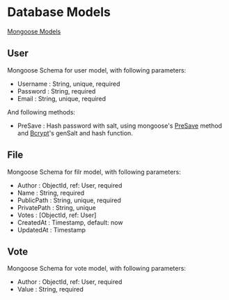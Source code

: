 # Database Models
[Mongoose Models](http://mongoosejs.com/docs/models.html)

## User
Mongoose Schema for user model, with following parameters:
 - Username : String, unique, required
 - Password : String, required
 - Email : String, unique, required

And following methods:
 - PreSave : Hash password with salt, using mongoose's
 [PreSave](http://mongoosejs.com/docs/middleware.html)
 method and [Bcrypt](https://www.npmjs.com/package/bcrypt-nodejs)'s
 genSalt and hash function.

## File
Mongoose Schema for filr model, with following parameters:
 - Author : ObjectId, ref: User, required
 - Name : String, required
 - PublicPath : String, unique, required
 - PrivatePath : String, unique
 - Votes : [ObjectId, ref: User]
 - CreatedAt : Timestamp, default: now
 - UpdatedAt : Timestamp

## Vote
Mongoose Schema for vote model, with following parameters:
 - Author : ObjectId, ref: User, required
 - Value : String, required
